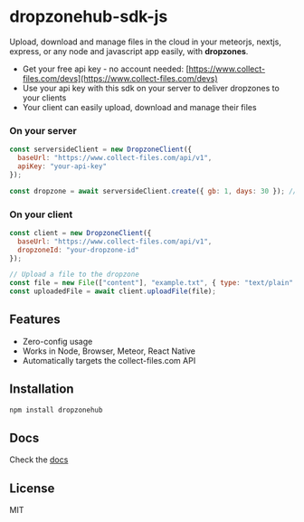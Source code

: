 # dropzonehub-sdk-js

Upload, download and manage files in the cloud in your meteorjs, nextjs, express, or any node and javascript app easily, with **dropzones**.

- Get your free api key - no account needed: [https://www.collect-files.com/devs](https://www.collect-files.com/devs)
- Use your api key with this sdk on your server to deliver dropzones to your clients
- Your client can easily upload, download and manage their files

### On your server
```js
const serversideClient = new DropzoneClient({
  baseUrl: "https://www.collect-files.com/api/v1",
  apiKey: "your-api-key"
});

const dropzone = await serversideClient.create({ gb: 1, days: 30 }); // send the dropzone._id to your client
```

### On your client
```js
const client = new DropzoneClient({
  baseUrl: "https://www.collect-files.com/api/v1",
  dropzoneId: "your-dropzone-id"
});

// Upload a file to the dropzone
const file = new File(["content"], "example.txt", { type: "text/plain" });
const uploadedFile = await client.uploadFile(file);
```

## Features
 - Zero-config usage
 - Works in Node, Browser, Meteor, React Native
 - Automatically targets the collect-files.com API

## Installation
```bash
npm install dropzonehub
```

## Docs
Check the [docs](docs/API.md)

## License

MIT
